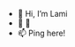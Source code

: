- 👋 Hi, I’m Lami
- 🌱 🚀 
- 📫 Ping here!

<!---
tolem/tolem is a ✨ special ✨ repository because its `README.md` (this file) appears on your GitHub profile.
You can click the Preview link to take a look at your changes.
--->
